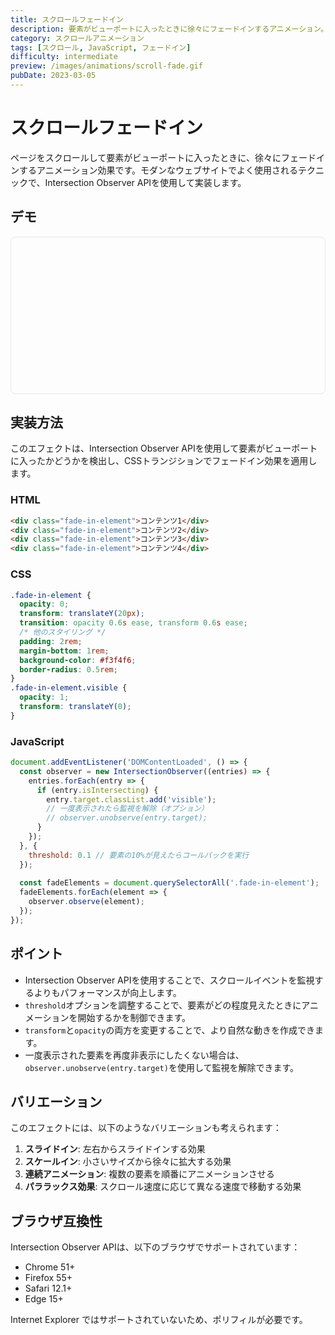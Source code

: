 ```yaml
---
title: スクロールフェードイン
description: 要素がビューポートに入ったときに徐々にフェードインするアニメーション。Intersection Observerを使用した実装例。
category: スクロールアニメーション
tags: [スクロール, JavaScript, フェードイン]
difficulty: intermediate
preview: /images/animations/scroll-fade.gif
pubDate: 2023-03-05
---
```



# スクロールフェードイン

ページをスクロールして要素がビューポートに入ったときに、徐々にフェードインするアニメーション効果です。モダンなウェブサイトでよく使用されるテクニックで、Intersection Observer APIを使用して実装します。

## デモ

<AnimationDemo title="スクロールフェードイン" description="下にスクロールすると要素が徐々に表示されます" height="300px">
  <div class="scroll-container">
    <div class="scroll-content">
      <div class="fade-in-element">最初の要素</div>
      <div class="fade-in-element">2番目の要素</div>
      <div class="fade-in-element">3番目の要素</div>
      <div class="fade-in-element">4番目の要素</div>
    </div>
  </div>
  
  <style>
    .scroll-container {
      height: 250px;
      overflow-y: auto;
      border: 1px solid #e5e7eb;
      border-radius: 0.5rem;
    }
    
    .scroll-content {
      padding: 1rem;
    }
    
    .fade-in-element {
      opacity: 0;
      transform: translateY(20px);
      transition: opacity 0.6s ease, transform 0.6s ease;
      padding: 2rem;
      margin-bottom: 1rem;
      background-color: #f3f4f6;
      border-radius: 0.5rem;
      text-align: center;
    }
    
    .fade-in-element.visible {
      opacity: 1;
      transform: translateY(0);
    }
  </style>
  
  <script>
    document.addEventListener('DOMContentLoaded', () => {
      const observer = new IntersectionObserver((entries) => {
        entries.forEach(entry => {
          if (entry.isIntersecting) {
            entry.target.classList.add('visible');
          }
        });
      }, { threshold: 0.1 });
      
      const fadeElements = document.querySelectorAll('.fade-in-element');
      fadeElements.forEach(element => {
        observer.observe(element);
      });
      
      // デモリセット時の処理
      document.querySelector('.demo-content').addEventListener('demo-reset', () => {
        setTimeout(() => {
          const newFadeElements = document.querySelectorAll('.fade-in-element');
          newFadeElements.forEach(element => {
            element.classList.remove('visible');
            observer.observe(element);
          });
        }, 100);
      });
    });
  </script>
</AnimationDemo>

## 実装方法

このエフェクトは、Intersection Observer APIを使用して要素がビューポートに入ったかどうかを検出し、CSSトランジションでフェードイン効果を適用します。

### HTML

```html
<div class="fade-in-element">コンテンツ1</div>
<div class="fade-in-element">コンテンツ2</div>
<div class="fade-in-element">コンテンツ3</div>
<div class="fade-in-element">コンテンツ4</div>
```

### CSS

```css
.fade-in-element {
  opacity: 0;
  transform: translateY(20px);
  transition: opacity 0.6s ease, transform 0.6s ease;
  /* 他のスタイリング */
  padding: 2rem;
  margin-bottom: 1rem;
  background-color: #f3f4f6;
  border-radius: 0.5rem;
}
.fade-in-element.visible {
  opacity: 1;
  transform: translateY(0);
}
```

### JavaScript

```javascript
document.addEventListener('DOMContentLoaded', () => {
  const observer = new IntersectionObserver((entries) => {
    entries.forEach(entry => {
      if (entry.isIntersecting) {
        entry.target.classList.add('visible');
        // 一度表示されたら監視を解除（オプション）
        // observer.unobserve(entry.target);
      }
    });
  }, { 
    threshold: 0.1 // 要素の10%が見えたらコールバックを実行
  });
  
  const fadeElements = document.querySelectorAll('.fade-in-element');
  fadeElements.forEach(element => {
    observer.observe(element);
  });
});
```

## ポイント

- Intersection Observer APIを使用することで、スクロールイベントを監視するよりもパフォーマンスが向上します。
- `threshold`オプションを調整することで、要素がどの程度見えたときにアニメーションを開始するかを制御できます。
- `transform`と`opacity`の両方を変更することで、より自然な動きを作成できます。
- 一度表示された要素を再度非表示にしたくない場合は、`observer.unobserve(entry.target)`を使用して監視を解除できます。

## バリエーション

このエフェクトには、以下のようなバリエーションも考えられます：

1. **スライドイン**: 左右からスライドインする効果
2. **スケールイン**: 小さいサイズから徐々に拡大する効果
3. **連続アニメーション**: 複数の要素を順番にアニメーションさせる
4. **パララックス効果**: スクロール速度に応じて異なる速度で移動する効果

## ブラウザ互換性

Intersection Observer APIは、以下のブラウザでサポートされています：

- Chrome 51+
- Firefox 55+
- Safari 12.1+
- Edge 15+

Internet Explorer ではサポートされていないため、ポリフィルが必要です。
